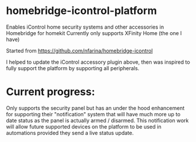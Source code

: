 # homebridge-icontrol-platform
Enables iControl home security systems and other accessories in Homebridge for homekit
Currently only supports XFinity Home (the one I have)

Started from https://github.com/nfarina/homebridge-icontrol

I helped to update the iControl accessory plugin above, then was inspired to fully support the platform by supporting all peripherals.

# Current progress:

Only supports the security panel but has an under the hood enhancement for supporting their "notification" system that will have much more up to date status as the panel is actually armed / disarmed.
This notification work will allow future supported devices on the platform to be used in automations provided they send a live status update. 
